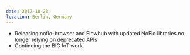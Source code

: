 ```yaml
---
date: 2017-10-23
location: Berlin, Germany
---
```

* Releasing noflo-browser and Flowhub with updated NoFlo libraries no longer relying on deprecated APIs
* Continuing the BIG IoT work
